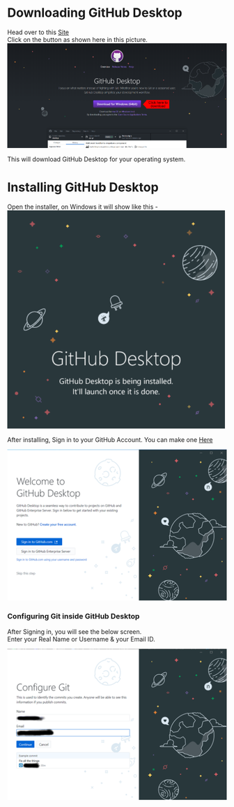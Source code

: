 # Downloading GitHub Desktop

Head over to this [Site](https://desktop.github.com/)<br>
Click on the button as shown here in this picture.<br>
![Downloading GitHub Desktop](Assets/Downloading_Github_Desktop.png)

This will download GitHub Desktop for your operating system.<br>

# Installing GitHub Desktop

Open the installer, on Windows it will show like this -<br>
![Installing GitHub Desktop](Assets/Installing_Github_Desktop.png)

After installing, Sign in to your GitHub Account. You can make one [Here](https://github.com/join?ref_cta=Sign+up&ref_loc=header+logged+out&ref_page=%2F&source=header-home)

![Logging into GD](Assets/Github_Desktop_Launch_Page.png)

### Configuring Git inside GitHub Desktop

After Signing in, you will see the below screen.<br>
Enter your Real Name or Username & your Email ID.<br>

![Configuring Git in GitHub Desktop](Assets/Configure_Git_in_Gd.png)
